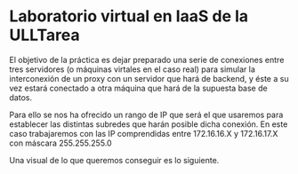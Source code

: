 # Laboratorio virtual en IaaS de la ULLTarea
El objetivo de la práctica es dejar preparado una serie de conexiones entre tres servidores (o máquinas virtales en el caso real) para simular la interconexión de un proxy con un servidor que hará de backend, y éste a su vez estará conectado a otra máquina que hará de la supuesta base de datos. 

Para ello se nos ha ofrecido un rango de IP que será el que usaremos para establecer las distintas subredes que harán posible dicha conexión. En este caso trabajaremos con las IP comprendidas entre 172.16.16.X y 172.16.17.X con máscara 255.255.255.0

Una visual de lo que queremos conseguir es lo siguiente.
